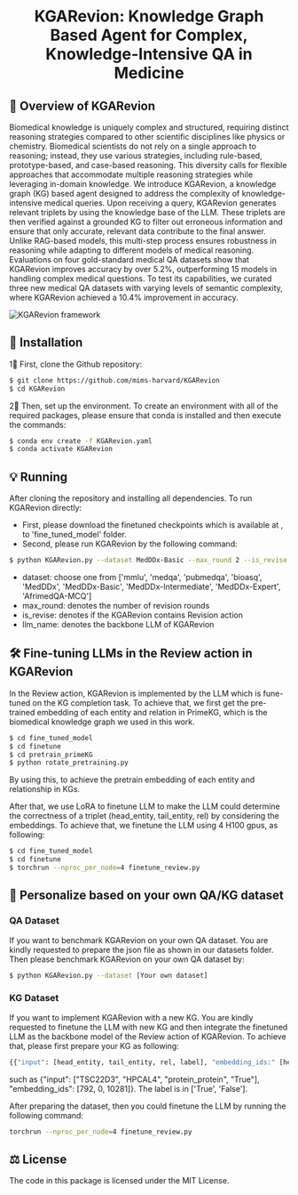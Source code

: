 <h1 align="center">
  KGARevion: Knowledge Graph Based Agent for Complex, Knowledge-Intensive QA in Medicine
</h1>

## 👀 Overview of KGARevion
Biomedical knowledge is uniquely complex and structured, requiring distinct reasoning strategies compared to other scientific disciplines like physics or chemistry. Biomedical scientists do not rely on a single approach to reasoning; instead, they use various strategies, including rule-based, prototype-based, and case-based reasoning. This diversity calls for flexible approaches that accommodate multiple reasoning strategies while leveraging in-domain knowledge. We introduce KGARevion, a knowledge graph (KG) based agent designed to address the complexity of knowledge-intensive medical queries. Upon receiving a query, KGARevion generates relevant triplets by using the knowledge base of the LLM. These triplets are then verified against a grounded KG to filter out erroneous information and ensure that only accurate, relevant data contribute to the final answer. Unlike RAG-based models, this multi-step process ensures robustness in reasoning while adapting to different models of medical reasoning. Evaluations on four gold-standard medical QA datasets show that KGARevion improves accuracy by over 5.2%, outperforming 15 models in handling complex medical questions. To test its capabilities, we curated three new medical QA datasets with varying levels of semantic complexity, where KGARevion achieved a 10.4% improvement in accuracy. 

![KGARevion framework](https://github.com/mims-harvard/KGARevion/blob/main/model_architecture.jpg)

## 🚀 Installation

1⃣️ First, clone the Github repository:

```bash
$ git clone https://github.com/mims-harvard/KGARevion
$ cd KGARevion
```

2⃣️ Then, set up the environment. To create an environment with all of the required packages, please ensure that conda is installed and then execute the commands:

```bash
$ conda env create -f KGARevion.yaml
$ conda activate KGARevion
```

## 💡 Running

After cloning the repository and installing all dependencies. To run KGARevion directly:
- First, please download the finetuned checkpoints which is available at , to 'fine_tuned_model' folder.
- Second, please run KGARevion by the following command:
   
```bash
$ python KGARevion.py --dataset MedDDx-Basic --max_round 2 --is_revise True --llm_name llama3.1
```

* dataset: choose one from ['mmlu', 'medqa', 'pubmedqa', 'bioasq', 'MedDDx', 'MedDDx-Basic', 'MedDDx-Intermediate', 'MedDDx-Expert', 'AfrimedQA-MCQ']
* max_round: denotes the number of revision rounds
* is_revise: denotes if the KGARevion contains Revision action
* llm_name: denotes the backbone LLM of KGARevion

## 🛠️ Fine-tuning LLMs in the Review action in KGARevion

In the Review action, KGARevion is implemented by the LLM which is fune-tuned on the KG completion task. To achieve that, we first get the pre-trained embedding of each entity and relation in PrimeKG, which is the biomedical knowledge graph we used in this work.
```bash
$ cd fine_tuned_model
$ cd finetune
$ cd pretrain_primeKG
$ python rotate_pretraining.py
```
By using this, to achieve the pretrain embedding of each entity and relationship in KGs.

After that, we use LoRA to finetune LLM to make the LLM could determine the correctness of a triplet (head_entity, tail_entity, rel) by considering the embeddings. To achieve that, we finetune the LLM using 4 H100 gpus, as following:
```bash
$ cd fine_tuned_model
$ cd finetune
$ torchrun --nproc_per_node=4 finetune_review.py
```

## 🌟 Personalize based on your own QA/KG dataset

### QA Dataset

If you want to benchmark KGARevion on your own QA dataset. You are kindly requested to prepare the json file as shown in our datasets folder. Then please benchmark KGARevion on your own QA dataset by:
```bash
$ python KGARevion.py --dataset [Your own dataset]
```

### KG Dataset

If you want to implement KGARevion with a new KG. You are kindly requested to finetune the LLM with new KG and then integrate the finetuned LLM as the backbone model of the Review action of KGARevion. To achieve that, please first prepare your KG as following:
```bash
{{"input": [head_entity, tail_entity, rel, label], "embedding_ids:" [head_entity_id, tail_entity_id, rel_id]} ... }
```
such as {"input": ["TSC22D3", "HPCAL4", "protein_protein", "True"], "embedding_ids": [792, 0, 10281]}. The label is in ['True', 'False'].

After preparing the dataset, then you could finetune the LLM by running the following command:
```bash
torchrun --nproc_per_node=4 finetune_review.py
```

## ⚖️ License

The code in this package is licensed under the MIT License.

</details>

